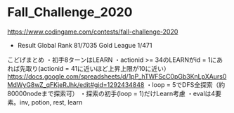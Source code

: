 # Fall_Challenge_2020
https://www.codingame.com/contests/fall-challenge-2020

- Result
Global Rank 81/7035
Gold League 1/471

こどげまとめ
・初手8ターンはLEARN
・actionid >= 34のLEARNがid = 1にあれば先取り(actionid = 41に近いほど上昇上限が10に近い）
https://docs.google.com/spreadsheets/d/1pP_hTWFScC0pGb3KnLpXAurs0MdWyG8wZ_qFKjeRJhk/edit#gid=1292434848
・loop = 5でDFS全探索（約80000nodeまで探索可）
・探索の初手(loop = 1)だけLearn考慮
・evalは4要素。inv, potion, rest, learn
